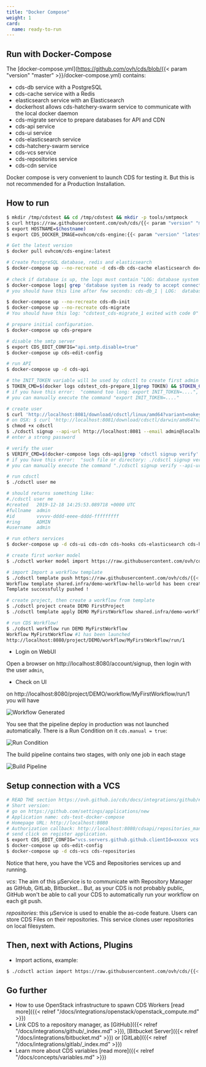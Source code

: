 ```yaml
---
title: "Docker Compose"
weight: 1
card: 
  name: ready-to-run
---
```


## Run with Docker-Compose

The [docker-compose.yml](https://github.com/ovh/cds/blob/{{< param "version" "master" >}}/docker-compose.yml) contains:

- cds-db service with a PostgreSQL
- cds-cache service with a Redis
- elasticsearch service with an Elasticsearch
- dockerhost allows cds-hatchery-swarm service to communicate with the local docker daemon
- cds-migrate service to prepare databases for API and CDN
- cds-api service
- cds-ui service
- cds-elasticsearch service
- cds-hatchery-swarm service
- cds-vcs service
- cds-repositories service
- cds-cdn service

Docker compose is very convenient to launch CDS for testing it. But this is not recommended for a Production Installation.

## How to run

```bash
$ mkdir /tmp/cdstest && cd /tmp/cdstest && mkdir -p tools/smtpmock
$ curl https://raw.githubusercontent.com/ovh/cds/{{< param "version" "master" >}}/docker-compose.yml -o docker-compose.yml
$ export HOSTNAME=$(hostname)
$ export CDS_DOCKER_IMAGE=ovhcom/cds-engine:{{< param "version" "latest" >}}

# Get the latest version
$ docker pull ovhcom/cds-engine:latest

# Create PostgreSQL database, redis and elasticsearch
$ docker-compose up --no-recreate -d cds-db cds-cache elasticsearch dockerhost
 
# check if database is up, the logs must contain "LOG: database system is ready to accept connections"
$ docker-compose logs| grep 'database system is ready to accept connections'
# you should have this line after few seconds: cds-db_1 | LOG:  database system is ready to accept connections

$ docker-compose up --no-recreate cds-db-init
$ docker-compose up --no-recreate cds-migrate
# You should have this log: "cdstest_cds-migrate_1 exited with code 0"

# prepare initial configuration.
$ docker-compose up cds-prepare

# disable the smtp server
$ export CDS_EDIT_CONFIG="api.smtp.disable=true"
$ docker-compose up cds-edit-config

# run API
$ docker-compose up -d cds-api

# the INIT_TOKEN variable will be used by cdsctl to create first admin user
$ TOKEN_CMD=$(docker logs cdstest_cds-prepare_1|grep TOKEN) && $TOKEN_CMD
# if you have this error:  "command too long: export INIT_TOKEN=....",
# you can manually execute the command "export INIT_TOKEN=...."

# create user
$ curl 'http://localhost:8081/download/cdsctl/linux/amd64?variant=nokeychain' -o cdsctl
# on OSX: $ curl 'http://localhost:8081/download/cdsctl/darwin/amd64?variant=nokeychain' -o cdsctl
$ chmod +x cdsctl
$ ./cdsctl signup --api-url http://localhost:8081 --email admin@localhost.local --username admin --fullname admin
# enter a strong password

# verify the user
$ VERIFY_CMD=$(docker-compose logs cds-api|grep 'cdsctl signup verify'|cut -d '$' -f2|xargs) && ./$VERIFY_CMD
# if you have this error:  "such file or directory: ./cdsctl signup verify --api-url...", 
# you can manually execute the command "./cdsctl signup verify --api-url..."

# run cdsctl 
$ ./cdsctl user me

# should returns something like:
#./cdsctl user me
#created   2019-12-18 14:25:53.089718 +0000 UTC
#fullname  admin
#id        vvvvv-dddd-eeee-dddd-fffffffff
#ring      ADMIN
#username  admin

# run others services
$ docker-compose up -d cds-ui cds-cdn cds-hooks cds-elasticsearch cds-hatchery-swarm

# create first worker model
$ ./cdsctl worker model import https://raw.githubusercontent.com/ovh/cds/{{< param "version" "master" >}}/contrib/worker-models/go-official-1.13.yml

# import Import a workflow template
$ ./cdsctl template push https://raw.githubusercontent.com/ovh/cds/{{< param "version" "master" >}}/contrib/workflow-templates/demo-workflow-hello-world/demo-workflow-hello-world.yml
Workflow template shared.infra/demo-workflow-hello-world has been created
Template successfully pushed !

# create project, then create a workflow from template
$ ./cdsctl project create DEMO FirstProject
$ ./cdsctl template apply DEMO MyFirstWorkflow shared.infra/demo-workflow-hello-world --force --import-push --quiet

# run CDS Workflow!
$ ./cdsctl workflow run DEMO MyFirstWorkflow
Workflow MyFirstWorkflow #1 has been launched
http://localhost:8080/project/DEMO/workflow/MyFirstWorkflow/run/1
```

- Login on WebUI

Open a browser on http://localhost:8080/account/signup, then login with the user `admin`,

- Check on UI

on http://localhost:8080/project/DEMO/workflow/MyFirstWorkflow/run/1 you will have

![Workflow Generated](/images/ready_to_run_docker_compose_ui.png)

You see that the pipeline deploy in production was not launched automatically. 
There is a Run Condition on it `cds.manual = true`: 

![Run Condition](/images/ready_to_run_docker_compose_run_condition.png)

The build pipeline contains two stages, with only one job in each stage

![Build Pipeline](/images/ready_to_run_docker_compose_build_pipeline.png)

## Setup connection with a VCS

```bash
# READ THE section https://ovh.github.io/cds/docs/integrations/github/#create-a-cds-application-on-github to generate the clientId and clientSecret.
# Short version: 
# go on https://github.com/settings/applications/new
# Application name: cds-test-docker-compose
# Homepage URL: http://localhost:8080
# Authorization callback: http://localhost:8080/cdsapi/repositories_manager/oauth2/callback
# send click on register application.
$ export CDS_EDIT_CONFIG="vcs.servers.github.github.clientId=xxxxx vcs.servers.github.github.clientSecret=xxxxx " 
$ docker-compose up cds-edit-config
$ docker-compose up -d cds-vcs cds-repositories
```

Notice that here, you have the VCS and Repositories services up and running.

*vcs*: The aim of this µService is to communicate with Repository Manager as GitHub, GitLab, Bitbucket…
But, as your CDS is not probably public, GitHub won't be able to call your CDS to automatically run your workflow on each git push.

*repositories*: this µService is used to enable the as-code feature.
Users can store CDS Files on their repositories. This service clones user repositories on local filesystem.


## Then, next with Actions, Plugins

- Import actions, example:

```bash
$ ./cdsctl action import https://raw.githubusercontent.com/ovh/cds/{{< param "version" "master" >}}/contrib/actions/cds-docker-package.yml
```

## Go further

- How to use OpenStack infrastructure to spawn CDS Workers [read more]({{< relref "/docs/integrations/openstack/openstack_compute.md" >}})
- Link CDS to a repository manager, as [GitHub]({{< relref "/docs/integrations/github/_index.md" >}}), [Bitbucket Server]({{< relref "/docs/integrations/bitbucket.md" >}}) or [GitLab]({{< relref "/docs/integrations/gitlab/_index.md" >}})
- Learn more about CDS variables [read more]({{< relref "/docs/concepts/variables.md" >}})
